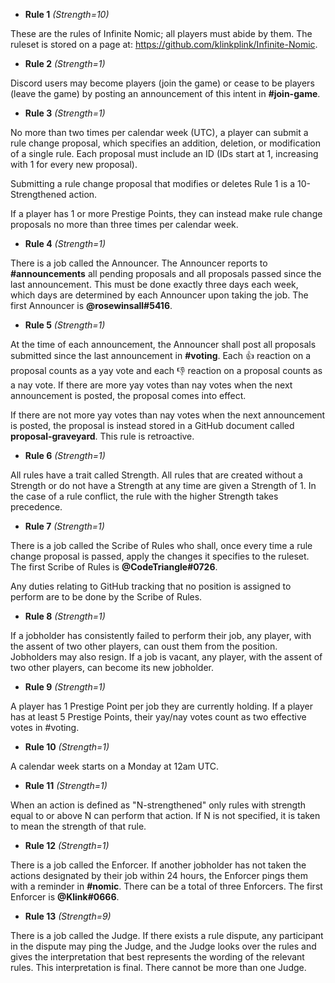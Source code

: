 * **Rule 1** *(Strength=10)*

These are the rules of Infinite Nomic; all players must abide by them.
The ruleset is stored on a page at:
https://github.com/klinkplink/Infinite-Nomic.

* **Rule 2** *(Strength=1)*

Discord users may become players (join the game) or cease to be players
(leave the game) by posting an announcement of this intent in
**#join-game**.

* **Rule 3** *(Strength=1)*

No more than two times per calendar week (UTC), a player can submit a
rule change proposal, which specifies an addition, deletion, or
modification of a single rule. Each proposal must include an ID (IDs
start at 1, increasing with 1 for every new proposal).

Submitting a rule change proposal that modifies or deletes Rule 1 is a
10-Strengthened action.

If a player has 1 or more Prestige Points,  they can instead make rule
change proposals no more than three times per calendar week.

* **Rule 4** *(Strength=1)*

There is a job called the Announcer. The Announcer reports to
**#announcements** all pending proposals and all proposals passed since
the last announcement. This must be done exactly three days each week,
which days are determined by each Announcer upon taking the job. The
first Announcer is **@rosewinsall#5416**.

* **Rule 5** *(Strength=1)*

At the time of each announcement, the Announcer shall post all proposals
submitted since the last announcement in **#voting**. Each :thumbsup:
reaction on a proposal counts as a yay vote and each :thumbsdown:
reaction on a proposal counts as a nay vote. If there are more yay votes
than nay votes when the next announcement is posted, the proposal comes
into effect.

If there are not more yay votes than nay votes when the next
announcement is posted, the proposal is instead stored in a GitHub
document called **proposal-graveyard**. This rule is retroactive.

* **Rule 6** *(Strength=1)*

All rules have a trait called Strength.  All rules that are created
without a Strength or do not have a Strength at any time are given a
Strength of 1. In the case of a rule conflict, the rule with the
higher Strength takes precedence.

* **Rule 7** *(Strength=1)*

There is a job called the Scribe of Rules who shall, once every time a
rule change proposal is passed, apply the changes it specifies to the
ruleset. The first Scribe of Rules is **@CodeTriangle#0726**.

Any duties relating to GitHub tracking that no position is assigned to
perform are to be done by the Scribe of Rules.

* **Rule 8** *(Strength=1)*

If a jobholder has consistently failed to perform their job, any player,
with the assent of two other players, can oust them from the position.
Jobholders may also resign. If a job is vacant, any player, with the
assent of two other players, can become its new jobholder.

* **Rule 9** *(Strength=1)*

A player has 1 Prestige Point per job they are currently holding. If a
player has at least 5 Prestige Points, their yay/nay votes count as two
effective votes in #voting.

* **Rule 10** *(Strength=1)*

A calendar week starts on a Monday at 12am UTC.

* **Rule 11** *(Strength=1)*

When an action is defined as "N-strengthened" only rules with strength
equal to or above N can perform that action. If N is not specified, it
is taken to mean the strength of that rule.

* **Rule 12** *(Strength=1)*

There is a job called the Enforcer. If another jobholder has not taken
the actions designated by their job within 24 hours, the Enforcer pings
them with a reminder in **#nomic**. There can be a total of three
Enforcers. The first Enforcer is **@Klink#0666**.

* **Rule 13** *(Strength=9)*

There is a job called the Judge. If there exists a rule dispute, any
participant in the dispute may ping the Judge, and the Judge looks over
the rules and gives the interpretation that best represents the wording
of the relevant rules. This interpretation is final. There cannot be
more than one Judge.


